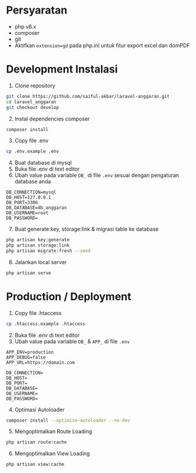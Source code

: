 # Persyaratan

-   php v8.x
-   composer
-   git
-   Aktifkan `extension=gd` pada php.ini untuk fitur export excel dan domPDF

# Development Instalasi

1.  Clone repository

```bash
git clone https://github.com/saiful-akbar/laravel-anggaran.git
cd laravel_anggaran
git checkout develop
```

2.  Instal dependencies composer

```bash
composer install
```

3.  Copy file .env

```bash
cp .env.example .env
```

4.  Buat database di mysql
5.  Buka file .env di text editor
6.  Ubah value pada variable `DB_` di file `.env` sesuai dengan pengaturan database anda

```
DB_CONNECTION=mysql
DB_HOST=127.0.0.1
DB_PORT=3306
DB_DATABASE=db_anggaran
DB_USERNAME=root
DB_PASSWORD=
```

7.  Buat generate:key, storage:link & migrasi table ke database

```bash
php artisan key:generate
php artisan storage:link
php artisan migrate:fresh --seed
```

8.  Jalankan local server

```bash
php artisan serve
```

# Production / Deployment

1. Copy file .htaccess

```bash
cp .htaccess.example .htaccess
```

2.  Buka file .env di text editor
3.  Ubah value pada variable `DB_` & `APP_` di file `.env`

```
APP_ENV=production
APP_DEBUG=false
APP_URL=https://domain.com

DB_CONNECTION=
DB_HOST=
DB_PORT=
DB_DATABASE=
DB_USERNAME=
DB_PASSWORD=
```

4. Optimasi Autoloader

```bash
composer install --optimize-autoloader --no-dev
```

5. Mengoptimalkan Route Loading

```bash
php artisan route:cache
```

6. Mengoptimalkan View Loading

```bash
php artisan view:cache
```

